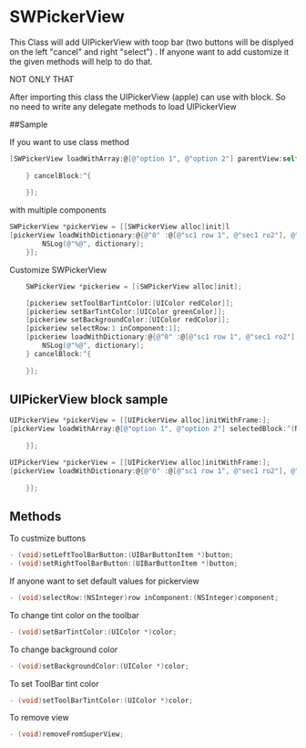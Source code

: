 # SWPickerView

This Class will add UIPickerView with toop bar (two buttons will be displyed on the left "cancel" and right "select") . If anyone want to add customize it the given methods will help to do that.

NOT ONLY THAT

After importing this class the UIPickerView (apple) can use with block. So no need to write any delegate methods to load UIPickerView

##Sample

If you want to use class method

```objective-c
[SWPickerView loadWithArray:@[@"option 1", @"option 2"] parentView:self.view selectedBlock:^(NSInteger rowIndex) {
        
    } cancelBlock:^{
        
    }];
```

with multiple components

```objective-c
SWPickerView *pickerView = [[SWPickerView alloc]init]l
[pickerView loadWithDictionary:@{@"0" :@[@"sc1 row 1", @"sec1 ro2"], @"1" :@[@"sc2 row 1", @"sec2 ro2"]}  selectedBlock:^(NSDictionary *dictionary) {
        NSLog(@"%@", dictionary);
    }];
```
Customize SWPickerView
```objective-c
    SWPickerView *pickeriew = [[SWPickerView alloc]init];

    [pickeriew setToolBarTintColor:[UIColor redColor]];
    [pickeriew setBarTintColor:[UIColor greenColor]];
    [pickeriew setBackgroundColor:[UIColor redColor]];
    [pickeriew selectRow:1 inComponent:1];
    [pickeriew loadWithDictionary:@{@"0" :@[@"sc1 row 1", @"sec1 ro2"], @"1" :@[@"sc2 row 1", @"sec2 ro2"]} parentView:self.view selectedBlock:^(NSDictionary *dictionary) {
        NSLog(@"%@", dictionary);
    } cancelBlock:^{
        
    }];
```


## UIPickerView block sample
```objective-c
UIPickerView *pickerView = [[UIPickerView alloc]initWithFrame:];
[pickerView loadWithArray:@[@"option 1", @"option 2"] selectedBlock:^(NSInteger rowIndex) {
        
    }];
```

```objective-c
UIPickerView *pickerView = [[UIPickerView alloc]initWithFrame:];
[pickerView loadWithDictionary:@{@"0" :@[@"sc1 row 1", @"sec1 ro2"], @"1" :@[@"sc2 row 1", @"sec2 ro2"]} selectedBlock:^(NSDictionary *dictionary) {
        
    }];
```
## Methods
To custmize buttons 
```objective-c
- (void)setLeftToolBarButton:(UIBarButtonItem *)button;
- (void)setRightToolBarButton:(UIBarButtonItem *)button;
```
 If anyone want to set default values for pickerview 
 
 ```objective-c
 - (void)selectRow:(NSInteger)row inComponent:(NSInteger)component;
 ```
 To change tint color on the toolbar
 ```objective-c
- (void)setBarTintColor:(UIColor *)color;
 ```
 To change background color
 ```objective-c
- (void)setBackgroundColor:(UIColor *)color;
 ```
 To set ToolBar tint color
 ```objective-c
- (void)setToolBarTintColor:(UIColor *)color;
 ```
 
 To remove view
  ```objective-c
- (void)removeFromSuperView;
 ```

